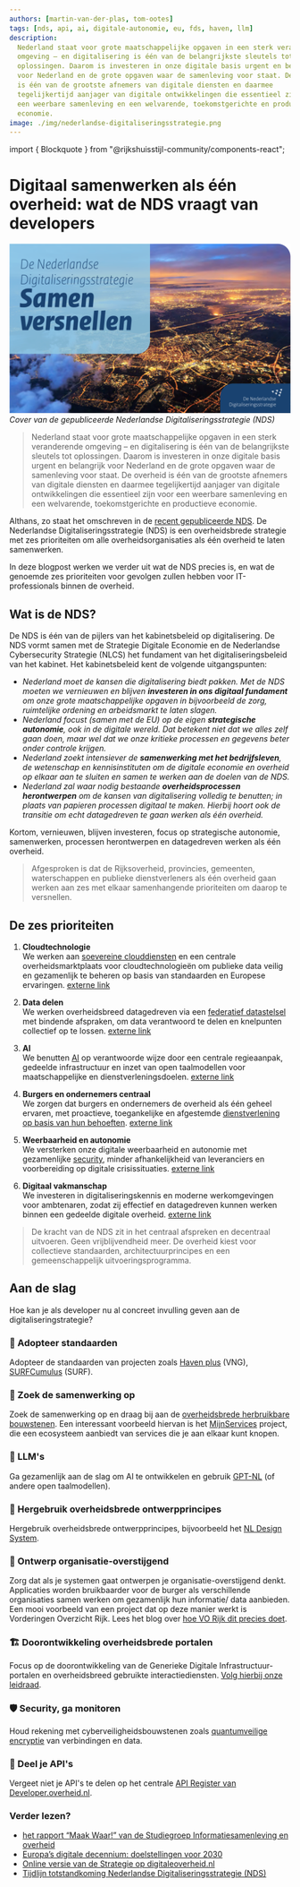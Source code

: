 ```yaml
---
authors: [martin-van-der-plas, tom-ootes]
tags: [nds, api, ai, digitale-autonomie, eu, fds, haven, llm]
description:
  Nederland staat voor grote maatschappelijke opgaven in een sterk veranderende
  omgeving – en digitalisering is één van de belangrijkste sleutels tot
  oplossingen. Daarom is investeren in onze digitale basis urgent en belangrijk
  voor Nederland en de grote opgaven waar de samenleving voor staat. De overheid
  is één van de grootste afnemers van digitale diensten en daarmee
  tegelijkertijd aanjager van digitale ontwikkelingen die essentieel zijn voor
  een weerbare samenleving en een welvarende, toekomstgerichte en productieve
  economie.
image: ./img/nederlandse-digitaliseringsstrategie.png
---
```


import { Blockquote } from "@rijkshuisstijl-community/components-react";

# Digitaal samenwerken als één overheid: wat de NDS vraagt van developers

![Nederlandse Digitaliseringsstrategie](./img/nederlandse-digitaliseringsstrategie.png)
_Cover van de gepubliceerde Nederlandse Digitaliseringsstrategie (NDS)_

> Nederland staat voor grote maatschappelijke opgaven in een sterk veranderende
> omgeving – en digitalisering is één van de belangrijkste sleutels tot
> oplossingen. Daarom is investeren in onze digitale basis urgent en belangrijk
> voor Nederland en de grote opgaven waar de samenleving voor staat. De overheid
> is één van de grootste afnemers van digitale diensten en daarmee
> tegelijkertijd aanjager van digitale ontwikkelingen die essentieel zijn voor
> een weerbare samenleving en een welvarende, toekomstgerichte en productieve
> economie.

Althans, zo staat het omschreven in de
[recent gepubliceerde NDS](https://open.overheid.nl/documenten/51bf0136-69cc-4d37-90c9-64d7ed3d9a5c/file).
De Nederlandse Digitaliseringsstrategie (NDS) is een overheidsbrede strategie
met zes prioriteiten om alle overheidsorganisaties als één overheid te laten
samenwerken.

In deze blogpost werken we verder uit wat de NDS precies is, en wat de genoemde
zes prioriteiten voor gevolgen zullen hebben voor IT-professionals binnen de
overheid.

<!-- truncate -->

## Wat is de NDS?

De NDS is één van de pijlers van het kabinetsbeleid op digitalisering. De NDS
vormt samen met de Strategie Digitale Economie en de Nederlandse Cybersecurity
Strategie (NLCS) het fundament van het digitaliseringsbeleid van het kabinet.
Het kabinetsbeleid kent de volgende uitgangspunten:

- _Nederland moet de kansen die digitalisering biedt pakken. Met de NDS moeten
  we vernieuwen en blijven **investeren in ons digitaal fundament** om onze
  grote maatschappelijke opgaven in bijvoorbeeld de zorg, ruimtelijke ordening
  en arbeidsmarkt te laten slagen._
- _Nederland focust (samen met de EU) op de eigen **strategische autonomie**,
  ook in de digitale wereld. Dat betekent niet dat we alles zelf gaan doen, maar
  wel dat we onze kritieke processen en gegevens beter onder controle krijgen._
- _Nederland zoekt intensiever de **samenwerking met het bedrijfsleven**, de
  wetenschap en kennisinstituten om de digitale economie en overheid op elkaar
  aan te sluiten en samen te werken aan de doelen van de NDS._
- _Nederland zal waar nodig bestaande **overheidsprocessen herontwerpen** om de
  kansen van digitalisering volledig te benutten; in plaats van papieren
  processen digitaal te maken. Hierbij hoort ook de transitie om echt
  datagedreven te gaan werken als één overheid._

Kortom, vernieuwen, blijven investeren, focus op strategische autonomie,
samenwerken, processen herontwerpen en datagedreven werken als één overheid.

<Blockquote
  variation="pink-background"
  attribution="— Uit NDS"
>
Afgesproken is dat de Rijksoverheid, provincies, gemeenten, waterschappen en publieke dienstverleners als één overheid gaan werken aan zes met elkaar samenhangende prioriteiten om daarop te versnellen.
</Blockquote>

## De zes prioriteiten

1. **Cloudtechnologie**  
   We werken aan
   [soevereine clouddiensten](https://developer.overheid.nl/blog/tags/digitale-autonomie)
   en een centrale overheidsmarktplaats voor cloudtechnologieën om publieke data
   veilig en gezamenlijk te beheren op basis van standaarden en Europese
   ervaringen.
   [externe link](https://www.digitaleoverheid.nl/nederlandse-digitaliseringsstrategie-nds/6-prioriteiten-voor-een-overheid/prioriteit-1-cloud/)

2. **Data delen**  
   We werken overheidsbreed datagedreven via een
   [federatief datastelsel](https://developer.overheid.nl/communities/federatief-datastelsel)
   met bindende afspraken, om data verantwoord te delen en knelpunten collectief
   op te lossen.
   [externe link](https://www.digitaleoverheid.nl/nederlandse-digitaliseringsstrategie-nds/6-prioriteiten-voor-een-overheid/prioriteit-2-data/)

3. **AI**  
   We benutten [AI](https://developer.overheid.nl/blog/tags/ai) op verantwoorde
   wijze door een centrale regieaanpak, gedeelde infrastructuur en inzet van
   open taalmodellen voor maatschappelijke en dienstverleningsdoelen.
   [externe link](https://www.digitaleoverheid.nl/nederlandse-digitaliseringsstrategie-nds/6-prioriteiten-voor-een-overheid/prioriteit-3-artificiele-intelligentie/)

4. **Burgers en ondernemers centraal**  
   We zorgen dat burgers en ondernemers de overheid als één geheel ervaren, met
   proactieve, toegankelijke en afgestemde
   [dienstverlening op basis van hun behoeften](https://developer.overheid.nl/kennisbank/leidraad/behoefte-gebruiker/).
   [externe link](https://www.digitaleoverheid.nl/nederlandse-digitaliseringsstrategie-nds/6-prioriteiten-voor-een-overheid/prioriteit-4-de-overheid-stelt-burgers-en-ondernemers-centraal-in-digitale-dienstverlening/)

5. **Weerbaarheid en autonomie**  
   We versterken onze digitale weerbaarheid en autonomie met gezamenlijke
   [security](https://developer.overheid.nl/kennisbank/security/), minder
   afhankelijkheid van leveranciers en voorbereiding op digitale
   crisissituaties.
   [externe link](https://www.digitaleoverheid.nl/nederlandse-digitaliseringsstrategie-nds/6-prioriteiten-voor-een-overheid/prioriteit-5-versterken-digitale-weerbaarheid-en-autonomie-van-de-overheid/)

6. **Digitaal vakmanschap**  
   We investeren in digitaliseringskennis en moderne werkomgevingen voor
   ambtenaren, zodat zij effectief en datagedreven kunnen werken binnen een
   gedeelde digitale overheid.
   [externe link](https://www.digitaleoverheid.nl/nederlandse-digitaliseringsstrategie-nds/6-prioriteiten-voor-een-overheid/prioriteit-6-digitaal-vakmanschap-en-een-moderne-werkomgeving/)

<Blockquote
  variation="pink-background"
  attribution="— Uit NDS"
>
De kracht van de NDS zit in het centraal afspreken en decentraal uitvoeren. Geen vrijblijvendheid meer. De overheid kiest voor collectieve standaarden, architectuurprincipes en een gemeenschappelijk uitvoeringsprogramma.

</Blockquote>

## Aan de slag

Hoe kan je als developer nu al concreet invulling geven aan de
digitaliseringstrategie?

### 📑 Adopteer standaarden

Adopteer de standaarden van projecten zoals
[Haven plus](https://developer.overheid.nl/kennisbank/infra/standaarden/haven/)
(VNG),
[SURFCumulus](https://www.surf.nl/en/services/procurement-distribution/surfcumulus)
(SURF).

### 🤝 Zoek de samenwerking op

Zoek de samenwerking op en draag bij aan de
[overheidsbrede herbruikbare bouwstenen](https://oss.developer.overheid.nl/).
Een interessant voorbeeld hiervan is het
[MijnServices](https://vng.nl/omnichannel) project, die een ecosysteem aanbiedt
van services die je aan elkaar kunt knopen.

### 🔮 LLM's

Ga gezamenlijk aan de slag om AI te ontwikkelen en gebruik
[GPT-NL](https://gpt-nl.nl/) (of andere open taalmodellen).

### 🎨 Hergebruik overheidsbrede ontwerpprincipes

Hergebruik overheidsbrede ontwerpprincipes, bijvoorbeeld het
[NL Design System](https://developer.overheid.nl/kennisbank/front-end/nl-design-system/).

### 🔗 Ontwerp organisatie-overstijgend

Zorg dat als je systemen gaat ontwerpen je organisatie-overstijgend denkt.
Applicaties worden bruikbaarder voor de burger als verschillende organisaties
samen werken om gezamenlijk hun informatie/ data aanbieden. Een mooi voorbeeld
van een project dat op deze manier werkt is Vorderingen Overzicht Rijk. Lees het
blog over
[hoe VO Rijk dit precies doet](https://developer.overheid.nl/blog/2025/04/17/interview-vorijk).

### 🏗️ Doorontwikkeling overheidsbrede portalen

Focus op de doorontwikkeling van de Generieke Digitale Infrastructuur-portalen
en overheidsbreed gebruikte interactiediensten.
[Volg hierbij onze leidraad](https://developer.overheid.nl/kennisbank/leidraad/).

### 🛡️ Security, ga monitoren

Houd rekening met cyberveiligheidsbouwstenen zoals
[quantumveilige encryptie](https://www.ncsc.nl/documenten/publicaties/2023/november/8/factsheet-postquantumcryptografie)
van verbindingen en data.

### 🔌 Deel je API's

Vergeet niet je API's te delen op het centrale
[API Register van Developer.overheid.nl](https://apis.developer.overheid.nl/apis).

### Verder lezen?

- [het rapport “Maak Waar!” van de Studiegroep Informatiesamenleving en overheid](https://www.kennisopenbaarbestuur.nl/documenten/rapporten/2017/04/18/maak-waar)
- [Europa’s digitale decennium: doelstellingen voor 2030](https://commission.europa.eu/strategy-and-policy/priorities-2019-2024/europe-fit-digital-age/europes-digital-decade-digital-targets-2030_nl)
- [Online versie van de Strategie op digitaleoverheid.nl](https://www.digitaleoverheid.nl/nederlandse-digitaliseringsstrategie-nds/)
- [Tijdlijn totstandkoming Nederlandse Digitaliseringsstrategie (NDS)](https://www.digitaleoverheid.nl/nederlandse-digitaliseringsstrategie-nds/tijdlijn-nds/)
